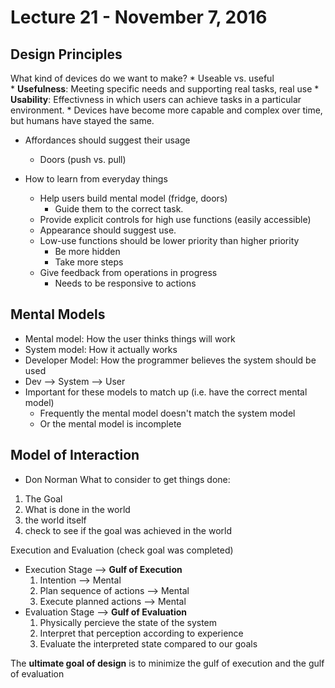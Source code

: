 # Lecture 21 - November 7, 2016

## Design Principles
What kind of devices do we want to make?
    * Useable vs. useful    
        * **Usefulness**: Meeting specific needs and supporting real tasks, real use
        * **Usability**: Effectivness in which users can achieve tasks in a particular environment.
    * Devices have become more capable and complex over time, but humans have stayed the same.

* Affordances should suggest their usage
    * Doors (push vs. pull)

* How to learn from everyday things
    * Help users build mental model (fridge, doors)
        * Guide them to the correct task.
    * Provide explicit controls for high use functions (easily accessible)
    * Appearance should suggest use.
    * Low-use functions should be lower priority than higher priority
        * Be more hidden
        * Take more steps
    * Give feedback from operations in progress
        * Needs to be responsive to actions

## Mental Models
* Mental model: How the user thinks things will work
* System model: How it actually works
* Developer Model: How the programmer believes the system should be used
* Dev --> System --> User
* Important for these models to match up (i.e. have the correct mental model)   
    * Frequently the mental model doesn't match the system model
    * Or the mental model is incomplete

## Model of Interaction
* Don Norman
What to consider to get things done:
1. The Goal
2. What is done in the world
3. the world itself
4. check to see if the goal was achieved in the world

Execution and Evaluation (check goal was completed)
* Execution Stage --> **Gulf of Execution**
    1. Intention --> Mental
    2. Plan sequence of actions --> Mental
    3. Execute planned actions --> Mental
* Evaluation Stage --> **Gulf of Evaluation**
    1. Physically percieve the state of the system
    2. Interpret that perception according to experience
    3. Evaluate the interpreted state compared to our goals

The **ultimate goal of design** is to minimize the gulf of execution and the gulf of evaluation

